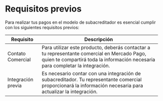 # Requisitos previos

Para realizar tus pagos en el modelo de subacreditador es esencial cumplir con los siguientes requisitos previos:

| Requisito | Descripción |
|---|---|
| Contato Comercial | Para utilizar este producto, deberás contactar a tu representante comercial en Mercado Pago, quien te compartirá toda la información necesaria para completar la integración. |
| Integración previa | Es necesario contar con una integración de subacreditador. Tu representante comercial proporcionará la información necesaria para actualizar la integración. |


